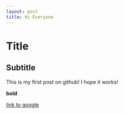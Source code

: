 ```yaml
---
layout: post
title: Hi Everyone
---
```


# Title

## Subtitle

This is my first post on github! I hope it works!

**bold**

[link to google](www.google.com)
